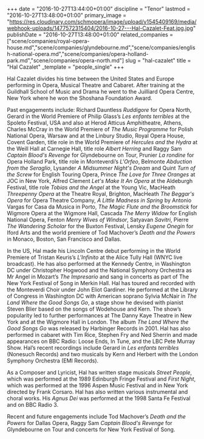 +++
date = "2016-10-27T13:44:00+01:00"
discipline = "Tenor"
lastmod = "2016-10-27T13:48:00+01:00"
primary_image = "https://res.cloudinary.com/schmopera/image/upload/v1545409169/media/webhook-uploads/1477572315404/2016-10-27---Hal-Cazalet-Feat.jpg.jpg"
publishDate = "2016-10-27T13:48:00+01:00"
related_companies = ["scene/companies/royal-opera-house.md","scene/companies/glyndebourne.md","scene/companies/english-national-opera.md","scene/companies/opera-holland-park.md","scene/companies/opera-north.md"]
slug = "hal-cazalet"
title = "Hal Cazalet"
_template = "people_single"
+++

Hal Cazalet divides his time between the United States and Europe performing in Opera, Musical Theatre and Cabaret. After training at the Guildhall School of Music and Drama he went to the Juilliard Opera Centre, New York where he won the Shoshana Foundation Award.

Past engagements include: Richard Dauntless *Ruddigore* for Opera North, Gerard in the World Premiere of Philip Glass’s *Les enfants terribles* at the Spoleto Festival, USA and also at Herod Atticus Amphitheatre, Athens, Charles McCray in the World Premiere of *The Music Programme* for Polish National Opera, Warsaw and at the Linbury Studio, Royal Opera House, Covent Garden, title role in the World Premiere of *Hercules and the Hydra* at the Weill Hall at Carnegie Hall, title role *Albert Herring* and Raggy Sam *Captain Blood's Revenge* for Glyndebourne on Tour, Prunier *La rondine* for Opera Holland Park, title role in Monteverdi’s *L'Orfeo*, Belmonte *Abduction from the Seraglio*, Lysander *A Midsummer Night's Dream* and Quint *Turn of the Screw* for English Touring Opera, Prince *The Love for Three Oranges* at JOC in New York, Alfred Clement *Let's Make It An Opera* at the Aldeburgh Festival, title role *Tobias and the Angel* at the Young Vic, MacHeath *Threepenny Opera* at the Theatre Royal, Brighton, MacHeath *The Beggar's Opera* for Opera Theatre Company, *A Little Madness in Spring* by Antonio Vargas for Casa da Musica in Porto, *The Magic Flute and the Broomstick* for Wigmore Opera at the Wigmore Hall, Cascada *The Merry Widow* for English National Opera, Fenton *Merry Wives of Windsor*, Satyavan *Savitri*, Pierre *The Wandering Scholar* for the Buxton Festival, Lensky *Eugene Onegin* for Iford Arts and the world premiere of Tod Machover’s *Death and the Powers* in Monaco, Boston, San Francisco and Dallas.

In the US, Hal made his Lincoln Centre debut performing in the World Premiere of Tristan Keuris’s *L'Infinito* at the Alice Tully Hall (WNYC live broadcast). He has also performed at the Kennedy Centre, in Washington DC under Christopher Hogwood and the National Symphony Orchestra as Mr Angel in Mozart’s *The Impresario* and sang in concerts as part of The New York Festival of Song in Merkin Hall. Hal has toured and recorded with the Monteverdi Choir under John Eliot Gardiner. He performed at the Library of Congress in Washington DC with American soprano Sylvia McNair in *The Land Where the Good Songs Go*, a stage show he devised with pianist Steven Blier based on the songs of Wodehouse and Kern. The show’s popularity led to further performances at The Danny Kaye Theatre in New York and at the Wigmore Hall in London. The album *The Land Where the Good Songs Go* was released by Harbinger Records in 2001. Hal has also performed in cabaret with Tim Rice, Stephen Fry and Ned Sherrin and made appearances on BBC Radio: Loose Ends, In Tune, and the LBC Pete Murray Show. Hal’s recent recordings include Gerard in *Les enfants terribles* (Nonesuch Records) and two musicals by Kern and Herbert with the London Symphony Orchestra (EMI Records).

As a Composer and Lyricist, Hal has written stage musicals *Street People*, which was performed at the 1989 Edinburgh Fringe Festival and *First Night*, which was performed at the 1996 Aspen Music Festival and in New York directed by Frank Corsaro. Hal has also written various instrumental and choral works. His *Agnus Dei* was performed at the 1998 Santa Fe Festival and on BBC Radio 3.

Recent and future engagements include Tod Machover’s *Death and the Powers* for Dallas Opera, Raggy Sam *Captain Blood's Revenge* for Glyndebourne on Tour and concerts for New York Festival of Song.
